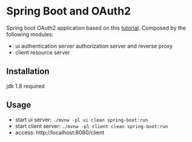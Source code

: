 # Spring Boot and OAuth2

Spring boot OAuth2 application based on this [tutorial](https://spring.io/guides/tutorials/spring-boot-oauth2/).
Composed by the following modules:
* ui authentication server authorization server and reverse proxy
* client resource server


## Installation
jdk 1.8 required

## Usage

* start ui server: `./mvnw -pl ui clean spring-boot:run`
* start client server: `./mvnw -pl client clean spring-boot:run`
* access: http://localhost:8080/client